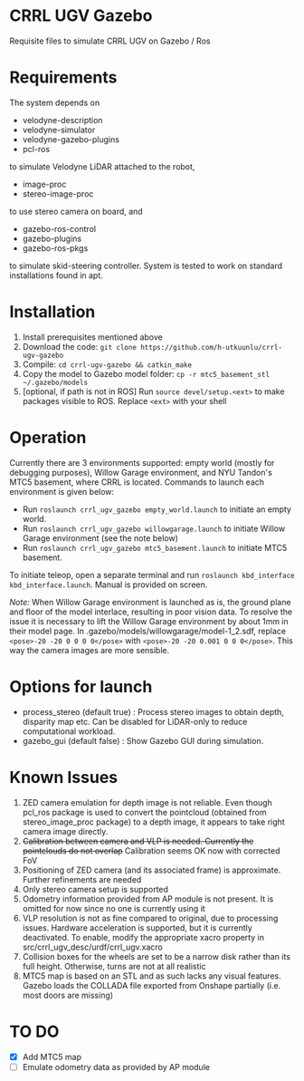# CRRL UGV Gazebo
Requisite files to simulate CRRL UGV on Gazebo / Ros

# Requirements
The system depends on
- velodyne-description
- velodyne-simulator
- velodyne-gazebo-plugins
- pcl-ros

to simulate Velodyne LiDAR attached to the robot,
- image-proc
- stereo-image-proc

to use stereo camera on board, and
- gazebo-ros-control
- gazebo-plugins
- gazebo-ros-pkgs

to simulate skid-steering controller. System is tested to work on standard installations found in apt.

# Installation

1. Install prerequisites mentioned above
1. Download the code: `git clone https://github.com/h-utkuunlu/crrl-ugv-gazebo`
1. Compile:  `cd crrl-ugv-gazebo && catkin_make`
1. Copy the model to Gazebo model folder:  `cp -r mtc5_basement_stl ~/.gazebo/models`
1. [optional, if path is not in ROS] Run `source devel/setup.<ext>` to make packages visible to ROS. Replace `<ext>` with your shell


# Operation

Currently there are 3 environments supported: empty world (mostly for debugging purposes), Willow Garage environment, and NYU Tandon's MTC5 basement, where CRRL is located. Commands to launch each environment is given below: 

- Run `roslaunch crrl_ugv_gazebo empty_world.launch` to initiate an empty world.
- Run `roslaunch crrl_ugv_gazebo willowgarage.launch` to initiate Willow Garage environment (see the note below)
- Run `roslaunch crrl_ugv_gazebo mtc5_basement.launch` to initiate MTC5 basement.

To initiate teleop, open a separate terminal and run `roslaunch kbd_interface kbd_interface.launch`. Manual is provided on screen. 

*Note:* When Willow Garage environment is launched as is, the ground plane and floor of the model interlace, resulting in poor vision data. To resolve the issue it is necessary to lift the Willow Garage environment by about 1mm in their model page. In .gazebo/models/willowgarage/model-1_2.sdf, replace `<pose>-20 -20 0 0 0 0</pose>` with `<pose>-20 -20 0.001 0 0 0</pose>`. This way the camera images are more sensible.

# Options for launch

- process_stereo (default true) : Process stereo images to obtain depth, disparity map etc. Can be disabled for LiDAR-only to reduce computational workload.
- gazebo_gui (default false) : Show Gazebo GUI during simulation.

# Known Issues
1. ZED camera emulation for depth image is not reliable. Even though pcl_ros package is used to convert the pointcloud (obtained from stereo_image_proc package) to a depth image, it appears to take right camera image directly.
1. ~~Calibration between camera and VLP is needed. Currently the pointclouds do not overlap~~ Calibration seems OK now with corrected FoV
1. Positioning of ZED camera (and its associated frame) is approximate. Further refinements are needed
1. Only stereo camera setup is supported
1. Odometry information provided from AP module is not present. It is omitted for now since no one is currently using it
1. VLP resolution is not as fine compared to original, due to processing issues. Hardware acceleration is supported, but it is currently deactivated. To enable, modify the appropriate xacro property in src/crrl_ugv_desc/urdf/crrl_ugv.xacro
1. Collision boxes for the wheels are set to be a narrow disk rather than its full height. Otherwise, turns are not at all realistic
1. MTC5 map is based on an STL and as such lacks any visual features. Gazebo loads the COLLADA file exported from Onshape partially (i.e. most doors are missing)

# TO DO
- [X] Add MTC5 map
- [ ] Emulate odometry data as provided by AP module
